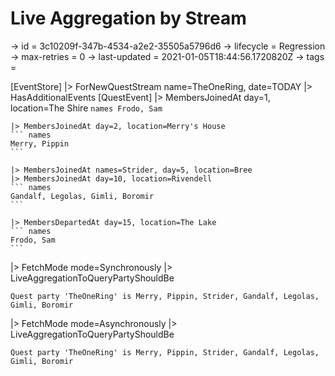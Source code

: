 # Live Aggregation by Stream

-> id = 3c10209f-347b-4534-a2e2-35505a5796d6
-> lifecycle = Regression
-> max-retries = 0
-> last-updated = 2021-01-05T18:44:56.1720820Z
-> tags = 

[EventStore]
|> ForNewQuestStream name=TheOneRing, date=TODAY
|> HasAdditionalEvents
    [QuestEvent]
    |> MembersJoinedAt day=1, location=The Shire
    ``` names
    Frodo, Sam
    ```

    |> MembersJoinedAt day=2, location=Merry's House
    ``` names
    Merry, Pippin
    ```

    |> MembersJoinedAt names=Strider, day=5, location=Bree
    |> MembersJoinedAt day=10, location=Rivendell
    ``` names
    Gandalf, Legolas, Gimli, Boromir
    ```

    |> MembersDepartedAt day=15, location=The Lake
    ``` names
    Frodo, Sam
    ```


|> FetchMode mode=Synchronously
|> LiveAggregationToQueryPartyShouldBe
``` returnValue
Quest party 'TheOneRing' is Merry, Pippin, Strider, Gandalf, Legolas, Gimli, Boromir
```

|> FetchMode mode=Asynchronously
|> LiveAggregationToQueryPartyShouldBe
``` returnValue
Quest party 'TheOneRing' is Merry, Pippin, Strider, Gandalf, Legolas, Gimli, Boromir
```

~~~
